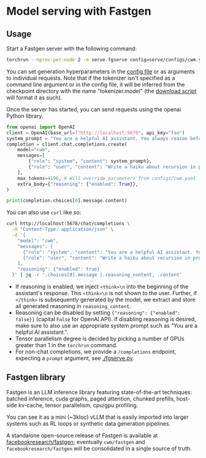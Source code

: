 # Model serving with Fastgen

## Usage

Start a Fastgen server with the following command:

```bash
torchrun --nproc-per-node 2 -m serve.fgserve config=serve/configs/cwm.yaml checkpoint_dir=</path/to/cwm/checkpoint>
```

You can set generation hyperparameters in the [config file](configs/cwm.yaml) or as arguments to individual requests. Note that if the tokenizer isn't specified as a command line argument or in the config file, it will be inferred from the checkpoint directory with the name "tokenizer.model" (the [download script](../README.md#model-download) will format it as such).

Once the server has started, you can send requests using the openai Python library.

```python
from openai import OpenAI
client = OpenAI(base_url=f"http://localhost:5678", api_key="foo")
system_prompt = "You are a helpful AI assistant. You always reason before responding, using the following format:\n\n<think>\nyour internal reasoning\n</think>\nyour external response"
completion = client.chat.completions.create(
    model="cwm",
    messages=[
        {"role": "system", "content": system_prompt},
        {"role": "user", "content": "Write a haiku about recursion in programming."},
    ],
    max_tokens=4196, # Will override parameters from configs/cwm.yaml
    extra_body={"reasoning": {"enabled": True}},
)

print(completion.choices[0].message.content)
```

You can also use `curl` like so:

```bash
curl http://localhost:5678/chat/completions \
  -H "Content-Type: application/json" \
  -d '{
    "model": "cwm",
    "messages": [
      {"role": "system", "content": "You are a helpful AI assistant. You always reason before responding, using the following format:\n\n<think>\nyour internal reasoning\n</think>\nyour external response"},
      {"role": "user", "content": "Write a haiku about recursion in programming."}
    ],
    "reasoning": {"enabled": true}
  }' | jq -r '.choices[0].message |.reasoning_content, .content'
```

* If reasoning is enabled, we inject `<think>\n` into the beginning of the assistant's response. This `<think>\n` is not shown to the user. Further, if `</think>` is subsequently generated by the model, we extract and store all generated reasoning in `reasoning_content`.
* Reasoning can be disabled by setting `{"reasoning": {"enabled": false}}` (capital `False` for OpenAI API). If disabling reasoning is desired, make sure to also use an appropriate system prompt such as "You are a helpful AI assistant.".
* Tensor parallelism degree is decided by picking a number of GPUs greater
  than 1 in the `torchrun` command.
* For non-chat completions, we provide a `/completions` endpoint, expecting a `prompt` argument, see [./fgserve.py](fgserve.py).

## Fastgen library

Fastgen is an LLM inference library featuring state-of-the-art techniques: batched inference, cuda graphs, paged attention, chunked prefills, host-side kv-cache, tensor parallelism, cpu/gpu profiling.

You can see it as a mini (~3kloc) vLLM that is easily imported into larger systems such as RL loops or synthetic data generation pipelines.

A standalone open-source release of Fastgen is available at [facebookresearch/fastgen](https://github.com/facebookresearch/fastgen); eventually `cwm/fastgen` and `facebookresearch/fastgen` will be consolidated in a single source of truth.
